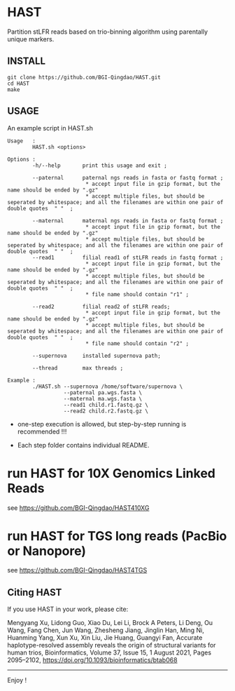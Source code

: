 # HAST
Partition stLFR reads based on trio-binning algorithm using parentally unique markers.

## INSTALL

```
git clone https://github.com/BGI-Qingdao/HAST.git
cd HAST
make
```

## USAGE

An example script in HAST.sh

```
Usage   :
        HAST.sh <options>

Options :
        -h/--help       print this usage and exit ;

        --paternal      paternal ngs reads in fasta or fastq format ;
                         * accept input file in gzip format, but the name should be ended by ".gz"
                         * accept multiple files, but should be seperated by whitespace; and all the filenames are within one pair of double quotes  " "  ;

        --maternal      maternal ngs reads in fasta or fastq format ;
                         * accept input file in gzip format, but the name should be ended by ".gz"
                         * accept multiple files, but should be seperated by whitespace; and all the filenames are within one pair of double quotes  " "  ;
        --read1         filial read1 of stLFR reads in fastq format ;
                         * accept input file in gzip format, but the name should be ended by ".gz"
                         * accept multiple files, but should be seperated by whitespace; and all the filenames are within one pair of double quotes  " "  ;
                         * file name should contain "r1" ;

        --read2         filial read2 of stLFR reads;
                         * accept input file in gzip format, but the name should be ended by ".gz"
                         * accept multiple files, but should be seperated by whitespace; and all the filenames are within one pair of double quotes  " "  ;
                         * file name should contain "r2" ;

        --supernova     installed supernova path;

        --thread        max threads ;

Example :
        ./HAST.sh --supernova /home/software/supernova \
                  --paternal pa.wgs.fasta \
                  --maternal ma.wgs.fasta \
                  --read1 child.r1.fastq.gz \
                  --read2 child.r2.fastq.gz \

```

* one-step execution is allowed, but step-by-step running is recommended !!!

* Each step folder contains individual README.

# run HAST for 10X Genomics Linked Reads 

see https://github.com/BGI-Qingdao/HAST410XG

# run HAST for TGS long reads (PacBio or Nanopore)

see https://github.com/BGI-Qingdao/HAST4TGS


## Citing HAST
If you use HAST in your work, please cite:

Mengyang Xu, Lidong Guo, Xiao Du, Lei Li, Brock A Peters, Li Deng, Ou Wang, Fang Chen, Jun Wang, Zhesheng Jiang, Jinglin Han, Ming Ni, Huanming Yang, Xun Xu, Xin Liu, Jie Huang, Guangyi Fan, Accurate haplotype-resolved assembly reveals the origin of structural variants for human trios, Bioinformatics, Volume 37, Issue 15, 1 August 2021, Pages 2095–2102, https://doi.org/10.1093/bioinformatics/btab068

____________________________
Enjoy !
